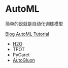 
# AutoML

简单的说就是自动化训练模型

[Blog AutoML Tutorial](https://www.justintodata.com/automl-python-tools/ ":)")

- [H2O](https://github.com/h2oai/h2o-3 ":)")
- TPOT
- PyCaret
- [AutoGluon](https://github.com/autogluon/autogluon ":)")



